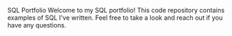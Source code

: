  SQL Portfolio
Welcome to my SQL portfolio! This code repository contains examples of SQL I've written. Feel free to take a look and reach out if you have any questions.
